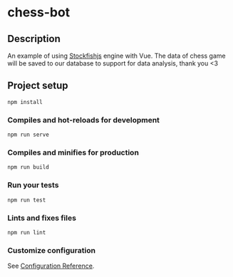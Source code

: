 # chess-bot

## Description
An example of using [Stockfishjs](https://github.com/nmrugg/stockfish.js/) engine with Vue. The data of chess game will be saved to our database to support for data analysis, thank you <3

## Project setup
```
npm install
```

### Compiles and hot-reloads for development
```
npm run serve
```

### Compiles and minifies for production
```
npm run build
```

### Run your tests
```
npm run test
```

### Lints and fixes files
```
npm run lint
```

### Customize configuration
See [Configuration Reference](https://cli.vuejs.org/config/).
